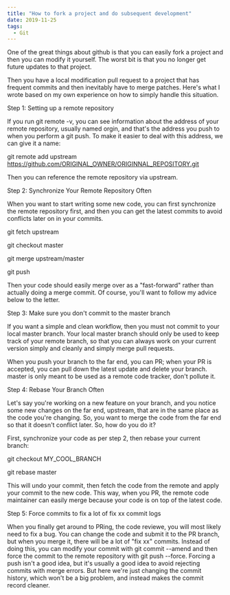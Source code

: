 ```yaml
--- 
title: "How to fork a project and do subsequent development" 
date: 2019-11-25 
tags:
  - Git
---
```


One of the great things about github is that you can easily fork a project and then you can modify it yourself. The worst bit is that you no longer get future updates to that project.

Then you have a local modification pull request to a project that has frequent commits and then inevitably have to merge patches. Here's what I wrote based on my own experience on how to simply handle this situation.

Step 1: Setting up a remote repository

If you run git remote -v, you can see information about the address of your remote repository, usually named orgin, and that's the address you push to when you perform a git push. To make it easier to deal with this address, we can give it a name:

git remote add upstream <https://github.com/ORIGINAL_OWNER/ORIGINNAL_REPOSITORY.git>

Then you can reference the remote repository via upstream.

Step 2: Synchronize Your Remote Repository Often

When you want to start writing some new code, you can first synchronize the remote repository first, and then you can get the latest commits to avoid conflicts later on in your commits.

git fetch upstream

git checkout master

git merge upstream/master

git push

Then your code should easily merge over as a "fast-forward" rather than actually doing a merge commit. Of course, you'll want to follow my advice below to the letter.

Step 3: Make sure you don't commit to the master branch

If you want a simple and clean workflow, then you must not commit to your local master branch. Your local master branch should only be used to keep track of your remote branch, so that you can always work on your current version simply and cleanly and simply merge pull requests.

When you push your branch to the far end, you can PR; when your PR is accepted, you can pull down the latest update and delete your branch. master is only meant to be used as a remote code tracker, don't pollute it.

Step 4: Rebase Your Branch Often

Let's say you're working on a new feature on your branch, and you notice some new changes on the far end, upstream, that are in the same place as the code you're changing. So, you want to merge the code from the far end so that it doesn't conflict later. So, how do you do it?

First, synchronize your code as per step 2, then rebase your current branch:

git checkout MY_COOL_BRANCH

git rebase master

This will undo your commit, then fetch the code from the remote and apply your commit to the new code. This way, when you PR, the remote code maintainer can easily merge because your code is on top of the latest code.

Step 5: Force commits to fix a lot of fix xx commit logs

When you finally get around to PRing, the code reviewe, you will most likely need to fix a bug. You can change the code and submit it to the PR branch, but when you merge it, there will be a lot of "fix xx" commits. Instead of doing this, you can modify your commit with git commit --amend and then force the commit to the remote repository with git push --force. Forcing a push isn't a good idea, but it's usually a good idea to avoid rejecting commits with merge errors. But here we're just changing the commit history, which won't be a big problem, and instead makes the commit record cleaner.